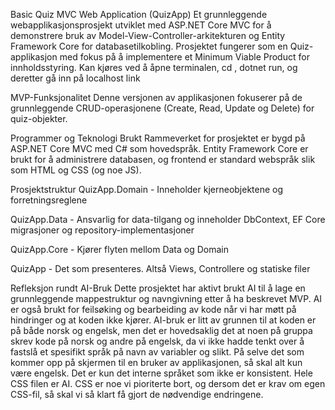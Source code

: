 

Basic Quiz MVC Web Application (QuizApp)
Et grunnleggende webapplikasjonsprosjekt utviklet med ASP.NET Core MVC for å demonstrere bruk av Model-View-Controller-arkitekturen og Entity Framework Core for databasetilkobling. Prosjektet fungerer som en Quiz-applikasjon med fokus på å implementere et Minimum Viable Product for innholdsstyring. Kan kjøres ved å åpne terminalen, cd <path til prosjekt>, dotnet run, og deretter gå inn på localhost link

MVP-Funksjonalitet
Denne versjonen av applikasjonen fokuserer på de grunnleggende CRUD-operasjonene (Create, Read, Update og Delete) for quiz-objekter.

Programmer og Teknologi Brukt
Rammeverket for prosjektet er bygd på ASP.NET Core MVC med C# som hovedspråk. Entity Framework Core er brukt for å administrere databasen, og frontend er standard webspråk slik som HTML og CSS (og noe JS).

Prosjektstruktur
QuizApp.Domain - Inneholder kjerneobjektene og forretningsreglene

QuizApp.Data - Ansvarlig for data-tilgang og inneholder DbContext, EF Core migrasjoner og repository-implementasjoner

QuizApp.Core - Kjører flyten mellom Data og Domain

QuizApp - Det som presenteres. Altså Views, Controllere og statiske filer

Refleksjon rundt AI-Bruk
Dette prosjektet har aktivt brukt AI til å lage en grunnleggende mappestruktur og navngivning etter å ha beskrevet MVP. AI er også brukt for feilsøking og bearbeiding av kode når vi har møtt på hindringer og at koden ikke kjører.
AI-bruk er litt av grunnen til at koden er på både norsk og engelsk, men det er hovedsaklig det at noen på gruppa skrev kode på norsk og andre på engelsk, da vi ikke hadde tenkt over å fastslå et spesifikt språk på navn av variabler og slikt. 
På selve det som kommer opp på skjermen til en bruker av applikasjonen, så skal alt kun være engelsk. Det er kun det interne språket som ikke er konsistent. Hele CSS filen er AI. CSS er noe vi pioriterte bort, og
dersom det er krav om egen CSS-fil, så skal vi så klart få gjort de nødvendige endringene.

